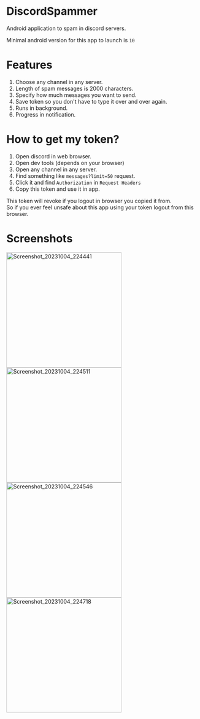 # DiscordSpammer
Android application to spam in discord servers.

Minimal android version for this app to launch is `10`

# Features
1. Choose any channel in any server.
2. Length of spam messages is 2000 characters.
3. Specify how much messages you want to send.
4. Save token so you don't have to type it over and over again.
5. Runs in background.
6. Progress in notification.

# How to get my token?
1. Open discord in web browser.
2. Open dev tools (depends on your browser)
3. Open any channel in any server.
4. Find something like `messages?limit=50` request.
5. Click it and find `Authorization` in `Request Headers`
6. Copy this token and use it in app.

This token will revoke if you logout in browser you copied it from.<br>
So if you ever feel unsafe about this app using your token logout from this browser.

# Screenshots
<img src="https://github.com/tolyakulak/DiscordSpammer/assets/64609869/8bdfdc50-f1fb-48f0-ab64-95392d68e86f" alt="Screenshot_20231004_224441" width="300" />
<img src="https://github.com/tolyakulak/DiscordSpammer/assets/64609869/59c48a59-c58e-468d-865f-7acc662b4ce6" alt="Screenshot_20231004_224511" width="300" />
<img src="https://github.com/tolyakulak/DiscordSpammer/assets/64609869/a2c902c6-d0ba-46a8-b0af-de3d81267f08" alt="Screenshot_20231004_224546" width="300" />
<img src="https://github.com/tolyakulak/DiscordSpammer/assets/64609869/b98475c8-52d5-4dfe-9d93-4f4a55ff1167" alt="Screenshot_20231004_224718" width="300" />
